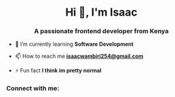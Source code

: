 <h1 align="center">Hi 👋, I'm Isaac</h1>
<h3 align="center">A passionate frontend developer from Kenya</h3>

- 🌱 I’m currently learning **Software Development**

- 📫 How to reach me **isaacwambiri254@gmail.com**

- ⚡ Fun fact **I think im pretty normal**

<h3 align="left">Connect with me:</h3>
<p align="left">
</p>

